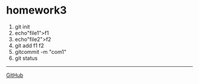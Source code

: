 # homework3
1. git init
2. echo"file1">f1
3. echo"file2">f2
4. git add f1 f2
5. gitcommit -m "com1"
6. git status
***
[GitHub](http://github.com)